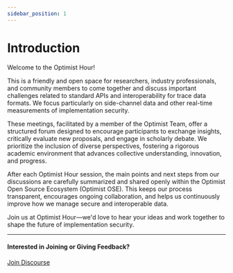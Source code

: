 ```yaml
---
sidebar_position: 1
---
```


# Introduction
Welcome to the Optimist Hour! 

This is a friendly and open space for researchers, industry professionals, and community members to come together and discuss important challenges related to standard APIs and interoperability for trace data formats. We focus particularly on side-channel data and other real-time measurements of implementation security.

These meetings, facilitated by a member of the Optimist Team, offer a structured forum designed to encourage participants to exchange insights, critically evaluate new proposals, and engage in scholarly debate. We prioritize the inclusion of diverse perspectives, fostering a rigorous academic environment that advances collective understanding, innovation, and progress.

After each Optimist Hour session, the main points and next steps from our discussions are carefully summarized and shared openly within the Optimist Open Source Ecosystem (Optimist OSE). This keeps our process transparent, encourages ongoing collaboration, and helps us continuously improve how we manage secure and interoperable data.

Join us at Optimist Hour—we'd love to hear your ideas and work together to shape the future of implementation security.

---
#### Interested in Joining or Giving Feedback?

<div style={{ display: "flex", gap: "10px", marginTop: "10px", alignItems: "center", justifyContent: "left" }}>
  <a href="https://discourse.optimist-ose.org/"
     style={{
       display: "grid",
       placeItems: "center",
       padding: "8px 24px 16px", // Adjusted padding: top 8px, right/left 24px, bottom 16px
       background: "#0070f3",
       color: "white",
       textDecoration: "none",
       borderRadius: "8px",
       fontSize: "16px",
       fontWeight: "600",
       minWidth: "150px",
       height: "48px",
     }}>
    Join Discourse
  </a>
</div>
